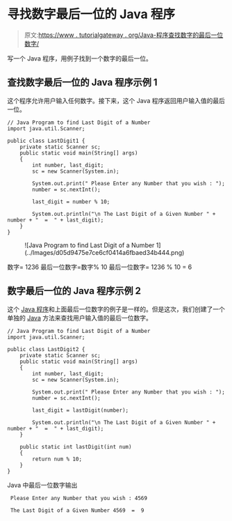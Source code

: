 # 寻找数字最后一位的 Java 程序

> 原文:[https://www . tutorialgateway . org/Java-程序查找数字的最后一位数字/](https://www.tutorialgateway.org/java-program-to-find-last-digit-of-a-number/)

写一个 Java 程序，用例子找到一个数字的最后一位。

## 查找数字最后一位的 Java 程序示例 1

这个程序允许用户输入任何数字。接下来，这个 Java 程序返回用户输入值的最后一位。

```
// Java Program to find Last Digit of a Number
import java.util.Scanner;

public class LastDigit1 {
	private static Scanner sc;
	public static void main(String[] args) 
	{
		int number, last_digit;
		sc = new Scanner(System.in);

		System.out.print(" Please Enter any Number that you wish : ");
		number = sc.nextInt();	

		last_digit = number % 10;

		System.out.println("\n The Last Digit of a Given Number " + number + "  =  " + last_digit);
	}
}
```

<figure class="wp-block-image">![Java Program to find Last Digit of a Number 1](../Images/d05d9475e7ce6cf0414a6fbaed34b444.png)</figure>

数字= 1236
最后一位数字=数字% 10
最后一位数字= 1236 % 10 = 6

## 数字最后一位的 Java 程序示例 2

这个 [Java 程序](https://www.tutorialgateway.org/learn-java-programs/)和上面最后一位数字的例子是一样的。但是这次，我们创建了一个单独的 [Java](https://www.tutorialgateway.org/java-tutorial/) 方法来查找用户输入值的最后一位数字。

```
// Java Program to find Last Digit of a Number
import java.util.Scanner;

public class LastDigit2 {
	private static Scanner sc;
	public static void main(String[] args) 
	{
		int number, last_digit;
		sc = new Scanner(System.in);

		System.out.print(" Please Enter any Number that you wish : ");
		number = sc.nextInt();	

		last_digit = lastDigit(number);

		System.out.println("\n The Last Digit of a Given Number " + number + "  =  " + last_digit);
	}

	public static int lastDigit(int num)
	{
		return num % 10;	
	}
}
```

Java 中最后一位数字输出

```
 Please Enter any Number that you wish : 4569

 The Last Digit of a Given Number 4569  =  9
```